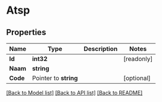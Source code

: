 # Atsp

## Properties

Name | Type | Description | Notes
------------ | ------------- | ------------- | -------------
**Id** | **int32** |  | [readonly] 
**Naam** | **string** |  | 
**Code** | Pointer to **string** |  | [optional] 

[[Back to Model list]](../README.md#documentation-for-models) [[Back to API list]](../README.md#documentation-for-api-endpoints) [[Back to README]](../README.md)


